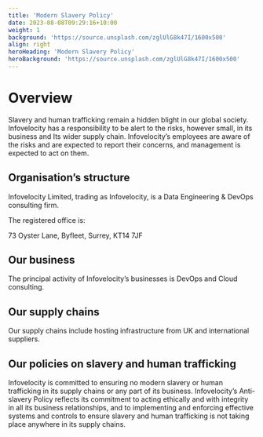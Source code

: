 ```yaml
---
title: 'Modern Slavery Policy'
date: 2023-08-08T09:29:16+10:00
weight: 1
background: 'https://source.unsplash.com/zglUlG8k47I/1600x500'
align: right
heroHeading: 'Modern Slavery Policy'
heroBackground: 'https://source.unsplash.com/zglUlG8k47I/1600x500'
---
```

# Overview

Slavery and human trafficking remain a hidden blight in our global society. Infovelocity has a responsibility to be alert to the risks, however small, in its business and Its wider supply chain. Infovelocity’s employees are aware of the risks and are expected to report their concerns, and management is expected to act on them.

## Organisation’s structure

Infovelocity Limited, trading as Infovelocity, is a Data Engineering & DevOps consulting firm.

The registered office is:

73 Oyster Lane,
Byfleet,
Surrey,
KT14 7JF

## Our business

The principal activity of Infovelocity’s businesses is DevOps and Cloud consulting.

## Our supply chains

Our supply chains include hosting infrastructure from UK and international suppliers.

## Our policies on slavery and human trafficking

Infovelocity is committed to ensuring no modern slavery or human trafficking in its supply chains or any part of its business. Infovelocity’s Anti-slavery Policy reflects its commitment to acting ethically and with integrity in all its business relationships, and to implementing and enforcing effective systems and controls to ensure slavery and human trafficking is not taking place anywhere in its supply chains.
